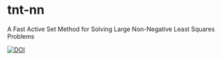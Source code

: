 # tnt-nn
A Fast Active Set Method for Solving Large Non-Negative Least Squares Problems 

[![DOI](https://zenodo.org/badge/DOI/10.5281/zenodo.438158.svg)](https://doi.org/10.5281/zenodo.438158)
